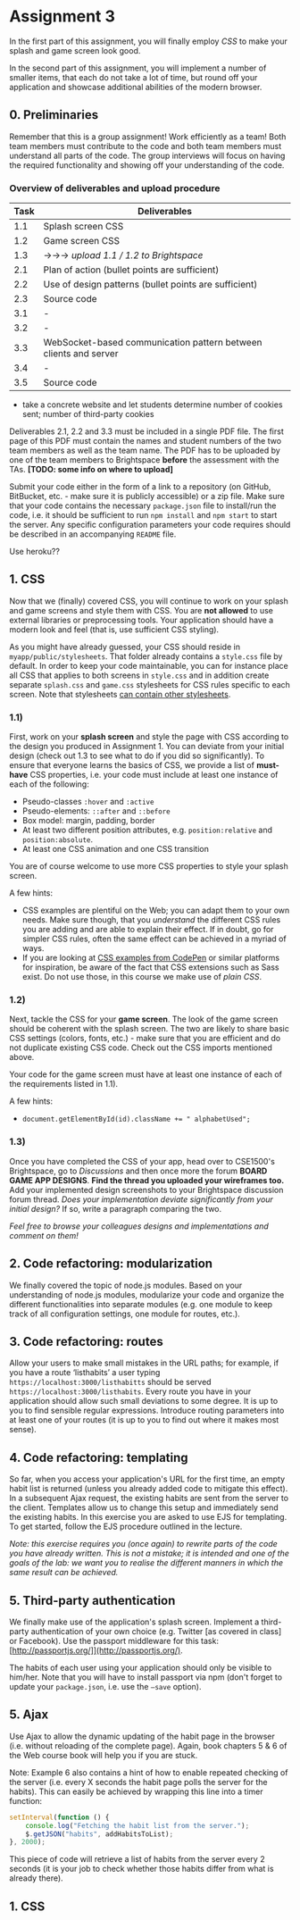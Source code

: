 # Assignment 3

In the first part of this assignment, you will finally employ *CSS* to make your splash and game screen look good.

In the second part of this assignment, you will implement a number of smaller items, that each do not take a lot of time, but round off your application and showcase additional abilities of the modern browser.

## 0. Preliminaries

Remember that this is a group assignment! Work efficiently as a team! Both team members must contribute to the code and both team members must understand all parts of the code. The group interviews will focus on having the required functionality and showing off your understanding of the code.

### Overview of deliverables and upload procedure

| **Task** | **Deliverables**                               |
|------|----------------------------------------------------|
| 1.1  | Splash screen CSS                                  |
| 1.2  | Game screen CSS                                    |
| 1.3  |→→→ *upload 1.1 / 1.2 to Brightspace*               |
| 2.1  | Plan of action (bullet points are sufficient)      |
| 2.2  | Use of design patterns (bullet points are sufficient)      |
| 2.3  | Source code                                        |
| 3.1  | -                                                  |
| 3.2  | -                                                  |
| 3.3  | WebSocket-based communication pattern between clients and server  |
| 3.4  | -                                                  |
| 3.5  | Source code                                        |

- take a concrete website and let students determine number of cookies sent; number of third-party cookies

Deliverables 2.1, 2.2 and 3.3 must be included in a single PDF file. The first page of this PDF must contain the names and student numbers of the two team members as well as the team name. The PDF has to be uploaded by one of the team members to Brightspace **before** the assessment with the TAs. **[TODO: some info on where to upload]**

Submit your code either in the form of a link to a repository (on GitHub, BitBucket, etc. - make sure it is publicly accessible) or a zip file. Make sure that your code contains the necessary `package.json` file to install/run the code, i.e. it should be sufficient to run `npm install` and `npm start` to start the server. Any specific configuration parameters your code requires should be described in an accompanying `README` file.

Use heroku??

## 1. CSS

Now that we (finally) covered CSS, you will continue to work on your splash and game screens and style them with CSS.
You are **not allowed** to use external libraries or preprocessing tools. Your application should have a modern look and feel (that is, use sufficient CSS styling).

As you might have already guessed, your CSS should reside in `myapp/public/stylesheets`. That folder already contains a `style.css` file by default. In order to keep your code maintainable, you can for instance place all CSS that applies to both screens in `style.css` and in addition create separate `splash.css` and `game.css` stylesheets for CSS rules specific to each screen. Note that stylesheets [can contain other stylesheets](https://developer.mozilla.org/en-US/docs/Web/CSS/@import).

### 1.1) 

First, work on your **splash screen** and style the page with CSS according to the design you produced in Assignment 1. You can deviate from your initial design (check out 1.3 to see what to do if you did so significantly). To ensure that everyone learns the basics of CSS, we provide a list of **must-have** CSS properties, i.e. your code must include at least one instance of each of the following:

- Pseudo-classes `:hover` and `:active`
- Pseudo-elements: `::after` and `::before`
- Box model: margin, padding, border
- At least two different position attributes, e.g. `position:relative` and `position:absolute`.
- At least one CSS animation and one CSS transition

You are of course welcome to use more CSS properties to style your splash screen.

A few hints:

- CSS examples are plentiful on the Web; you can adapt them to your own needs. Make sure though, that you *understand* the different CSS rules you are adding and are able to explain their effect. If in doubt, go for simpler CSS rules, often the same effect can be achieved in a myriad of ways.
- If you are looking at [CSS examples from CodePen](https://codepen.io/tag/css/#) or similar platforms for inspiration, be aware of the fact that CSS extensions such as Sass exist. Do not use those, in this course we make use of *plain CSS*.

### 1.2)

Next, tackle the CSS for your **game screen**. The look of the game screen should be coherent with the splash screen. The two are likely to share basic CSS settings (colors, fonts, etc.) - make sure that you are efficient and do not duplicate existing CSS code. Check out the CSS imports mentioned above.

Your code for the game screen must have at least one instance of each of the requirements listed in 1.1).

A few hints:

- `document.getElementById(id).className += " alphabetUsed";`

### 1.3)

Once you have completed the CSS of your app, head over to CSE1500's Brightspace, go to *Discussions* and then once more the forum **BOARD GAME APP DESIGNS**. **Find the thread you uploaded your wireframes too.** Add your implemented design screenshots to your Brightspace discussion forum thread. *Does your implementation deviate significantly from your initial design?* If so, write a paragraph comparing the two.

*Feel free to browse your colleagues designs and implementations and comment on them!*

## 2. Code refactoring: modularization

We finally covered the topic of node.js modules. Based on your understanding of node.js modules,
modularize your code and organize the different functionalities into separate modules (e.g. one module to keep track of all configuration settings, one module for routes, etc.).

## 3. Code refactoring: routes

Allow your users to make small mistakes in the URL paths; for example, if you have a route ‘listhabits’ a user typing `https://localhost:3000/listhabitts` should be served `https://localhost:3000/listhabits`. Every route you have in your application should allow such small deviations to some degree. It is up to you to find sensible regular expressions. Introduce routing parameters into at least one of your routes (it is up to you to find out where it makes most sense).

## 4. Code refactoring: templating

So far, when you access your application's URL for the first time, an empty habit list is returned (unless you already added code to mitigate this effect). In a subsequent Ajax request, the existing habits are sent from the server to the client.
Templates allow us to change this setup and immediately send the existing habits. In this exercise you are asked to use EJS for templating. To get started, follow the EJS procedure outlined in the lecture.

*Note: this exercise requires you (once again) to rewrite parts of the code you have already written. This is not a mistake; it is intended and one of the goals of the lab: we want you to realise the different manners in which the same result can be achieved.*

## 5. Third-party authentication

We finally make use of the application's splash screen. Implement a third-party authentication of your own choice (e.g. Twitter [as covered in class] or Facebook). Use the passport middleware for this task: [http://passportjs.org/]](http://passportjs.org/).

The habits of each user using your application should only be visible to him/her. Note that you will have to install passport via npm (don't forget to update your `package.json`, i.e. use the `–save` option).



## 5. Ajax

Use Ajax to allow the dynamic updating of the habit page in the browser (i.e. without reloading of the complete page). Again, book chapters 5 & 6 of the Web course book will help you if you are stuck.

Note: Example 6 also contains a hint of how to enable repeated checking of the server (i.e. every X seconds the habit page polls the server for the habits). This can easily be achieved by wrapping this line into a timer function:

```javascript
setInterval(function () {
    console.log("Fetching the habit list from the server.");
    $.getJSON("habits", addHabitsToList);
}, 2000);
```

This piece of code will retrieve a list of habits from the server every 2 seconds (it is your job to check whether those habits differ from what is already there).

## 1. CSS
